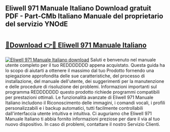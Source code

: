 ## Eliwell 971 Manuale Italiano Download gratuit PDF - Part-CMb Italiano Manuale del proprietario del servizio YNOdE

# <h2><a href="http://df9mnpw.blite.top/?on=Eliwell+971+Manuale+Italiano">🔗Download 👉🔴 Eliwell 971 Manuale Italiano</a></h2>

[![Eliwell 971 Manuale Italiano download](https://i.imgur.com/lujVjoI.png)](http://df9mnpw.blite.top/?on=Eliwell+971+Manuale+Italiano)
Saluti e benvenuto nel manuale utente completo per il tuo REDDDDDDD appena acquistato. Questa guida ha lo scopo di aiutarti a ottenere il massimo dal tuo Prodotto fornendo una spiegazione approfondita delle sue caratteristiche, del processo di installazione, del manuale dell'utente, dei suggerimenti per la manutenzione e delle procedure di risoluzione dei problemi. Informazioni importanti sul programma REDDDDDDD questo prodotto richiede programmi compatibili per prestazioni ottimali. Le funzionalità avanzate di Eliwell 971 Manuale Italiano includono il Riconoscimento delle immagini, i comandi vocali, i profili personalizzabili e i backup automatici, tutti facilmente controllabili dall'interfaccia utente intuitiva e intuitiva. Ci auguriamo che Eliwell 971 Manuale Italiano ti abbia fornito informazioni preziose per dare il via al tuo nuovo dispositivo. In caso di problemi, contattare il nostro Servizio Clienti.
